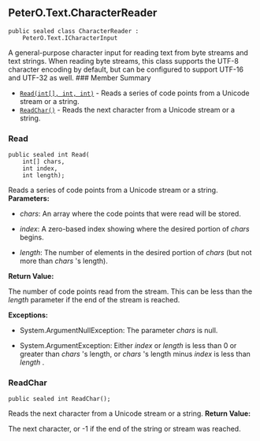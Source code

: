 ## PeterO.Text.CharacterReader

    public sealed class CharacterReader :
        PeterO.Text.ICharacterInput

 A general-purpose character input for reading text from byte streams and text strings. When reading byte streams, this class supports the UTF-8 character encoding by default, but can be configured to support UTF-16 and UTF-32 as well.  ### Member Summary
* <code>[Read(int[], int, int)](#Read_int_int_int)</code> - Reads a series of code points from a Unicode stream or a string.
* <code>[ReadChar()](#ReadChar)</code> - Reads the next character from a Unicode stream or a string.

<a id="Read_int_int_int"></a>
### Read

    public sealed int Read(
        int[] chars,
        int index,
        int length);

 Reads a series of code points from a Unicode stream or a string.  <b>Parameters:</b>

 * <i>chars</i>: An array where the code points that were read will be stored.

 * <i>index</i>: A zero-based index showing where the desired portion of  <i>chars</i>
 begins.

 * <i>length</i>: The number of elements in the desired portion of  <i>chars</i>
 (but not more than  <i>chars</i>
 's length).

<b>Return Value:</b>

The number of code points read from the stream. This can be less than the  <i>length</i>
 parameter if the end of the stream is reached.

<b>Exceptions:</b>

 * System.ArgumentNullException:
The parameter  <i>chars</i>
 is null.

 * System.ArgumentException:
Either  <i>index</i>
 or  <i>length</i>
 is less than 0 or greater than  <i>chars</i>
 's length, or  <i>chars</i>
 's length minus  <i>index</i>
 is less than  <i>length</i>
 .

<a id="ReadChar"></a>
### ReadChar

    public sealed int ReadChar();

 Reads the next character from a Unicode stream or a string.  <b>Return Value:</b>

The next character, or -1 if the end of the string or stream was reached.
